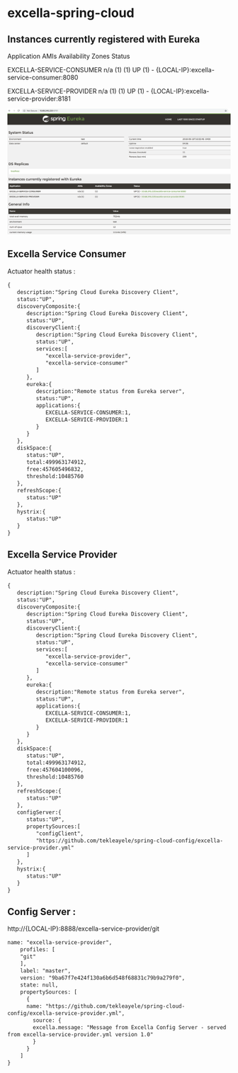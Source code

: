 # excella-spring-cloud


## Instances currently registered with Eureka

Application	                AMIs	    Availability    Zones	    Status


EXCELLA-SERVICE-CONSUMER	n/a             (1)	        (1)	         UP (1) - {LOCAL-IP}:excella-service-consumer:8080

EXCELLA-SERVICE-PROVIDER	n/a             (1)	        (1)	         UP (1) - {LOCAL-IP}:excella-service-provider:8181

![Eureka](https://github.com/tekleayele/excella-spring-cloud/blob/master/Eureka.png)

## Excella Service Consumer 
Actuator health status :
```
{  
   description:"Spring Cloud Eureka Discovery Client",
   status:"UP",
   discoveryComposite:{  
      description:"Spring Cloud Eureka Discovery Client",
      status:"UP",
      discoveryClient:{  
         description:"Spring Cloud Eureka Discovery Client",
         status:"UP",
         services:[  
            "excella-service-provider",
            "excella-service-consumer"
         ]
      },
      eureka:{  
         description:"Remote status from Eureka server",
         status:"UP",
         applications:{  
            EXCELLA-SERVICE-CONSUMER:1,
            EXCELLA-SERVICE-PROVIDER:1
         }
      }
   },
   diskSpace:{  
      status:"UP",
      total:499963174912,
      free:457605496832,
      threshold:10485760
   },
   refreshScope:{  
      status:"UP"
   },
   hystrix:{  
      status:"UP"
   }
}
```
## Excella Service Provider 
Actuator health status : 
```
{  
   description:"Spring Cloud Eureka Discovery Client",
   status:"UP",
   discoveryComposite:{  
      description:"Spring Cloud Eureka Discovery Client",
      status:"UP",
      discoveryClient:{  
         description:"Spring Cloud Eureka Discovery Client",
         status:"UP",
         services:[  
            "excella-service-provider",
            "excella-service-consumer"
         ]
      },
      eureka:{  
         description:"Remote status from Eureka server",
         status:"UP",
         applications:{  
            EXCELLA-SERVICE-CONSUMER:1,
            EXCELLA-SERVICE-PROVIDER:1
         }
      }
   },
   diskSpace:{  
      status:"UP",
      total:499963174912,
      free:457604100096,
      threshold:10485760
   },
   refreshScope:{  
      status:"UP"
   },
   configServer:{  
      status:"UP",
      propertySources:[  
         "configClient",
         "https://github.com/tekleayele/spring-cloud-config/excella-service-provider.yml"
      ]
   },
   hystrix:{  
      status:"UP"
   }
}
```

## Config Server : 
http://{LOCAL-IP}:8888/excella-service-provider/git

```,{
name: "excella-service-provider",
    profiles: [
    "git"
    ],
    label: "master",
    version: "9ba67f7e424f130a6b6d548f68831c79b9a279f0",
    state: null,
    propertySources: [
      {
      name: "https://github.com/tekleayele/spring-cloud-config/excella-service-provider.yml",
        source: {
        excella.message: "Message from Excella Config Server - served from excella-service-provider.yml version 1.0"
        }
      }
    ]
}
```

